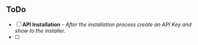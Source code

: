 
ToDo
--------

- [ ] **API Installation** - *After the installation process create an API Key and show to the installer.*
- [ ] 
